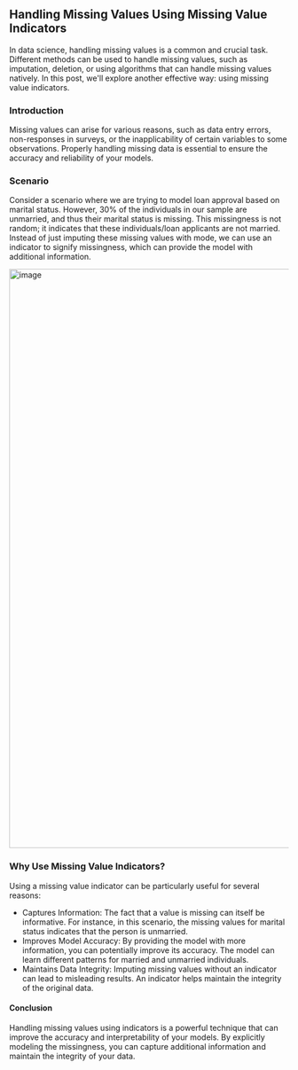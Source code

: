 ## Handling Missing Values Using Missing Value Indicators

In data science, handling missing values is a common and crucial task. Different methods can be used to handle missing values, such as imputation, deletion, or using algorithms that can handle missing values natively. In this post, we'll explore another effective way: using missing value indicators.

### Introduction
Missing values can arise for various reasons, such as data entry errors, non-responses in surveys, or the inapplicability of certain variables to some observations. Properly handling missing data is essential to ensure the accuracy and reliability of your models.

### Scenario
Consider a scenario where we are trying to model loan approval based on marital status. However, 30% of the individuals in our sample are unmarried, and thus their marital status is missing. This missingness is not random; it indicates that these individuals/loan applicants are not married. Instead of just imputing these missing values with mode, we can use an indicator to signify missingness, which can provide the model with additional information.

<img width="1045" alt="image" src="https://github.com/MNCEDISIMNCWABE/handling-missing-values/assets/67195600/306d0a90-f5fb-47fc-a813-80690c1228a3">


### Why Use Missing Value Indicators?
Using a missing value indicator can be particularly useful for several reasons:

- Captures Information: The fact that a value is missing can itself be informative. For instance, in this scenario, the missing values for marital status indicates that the person is unmarried.
- Improves Model Accuracy: By providing the model with more information, you can potentially improve its accuracy. The model can learn different patterns for married and unmarried individuals.
- Maintains Data Integrity: Imputing missing values without an indicator can lead to misleading results. An indicator helps maintain the integrity of the original data.

#### Conclusion
Handling missing values using indicators is a powerful technique that can improve the accuracy and interpretability of your models. By explicitly modeling the missingness, you can capture additional information and maintain the integrity of your data.
